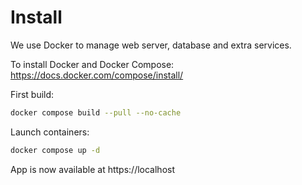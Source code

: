 # Install

We use Docker to manage web server, database and extra services.

To install Docker and Docker Compose: https://docs.docker.com/compose/install/

First build:
```sh
docker compose build --pull --no-cache
```

Launch containers:
```sh
docker compose up -d
```

App is now available at https://localhost
